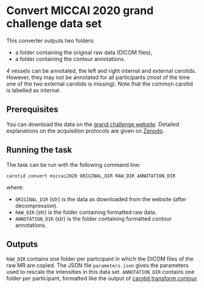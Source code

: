 # Convert MICCAI 2020 grand challenge data set

This converter outputs two folders:
- a folder containing the original raw data (DICOM files),
- a folder containing the contour annotations.

4 vessels can be annotated, the left and right internal and external carotids.
However, they may not be annotated for all participants (most of the time 
one of the two external carotids is missing).
Note that the common carotid is labelled as internal.

## Prerequisites
You can download the data on the [grand challenge website](https://vessel-wall-segmentation.grand-challenge.org/Data). 
Detailed explanations on the acquisition protocols are given on [Zenodo](https://zenodo.org/record/4575301).

## Running the task

The task can be run with the following command line:
```
carotid convert miccai2020 ORIGINAL_DIR RAW_DIR ANNOTATION_DIR
```
where:

- `ORIGINAL_DIR` (str) is the data as downloaded from the website (after decompression).
- `RAW_DIR` (str) is the folder containing formatted raw data.
- `ANNOTATION_DIR` (str) is the folder containing formatted contour annotations.

## Outputs

`RAW_DIR` contains one folder per participant in which the DICOM files of
the raw MR are copied. The JSON file `parameters.json` gives the parameters
used to rescale the intensities in this data set.
`ANNOTATION_DIR` contains one folder per participant, formatted like the output
of [carotid transform contour](../Transforms/Contour.md#outputs).
